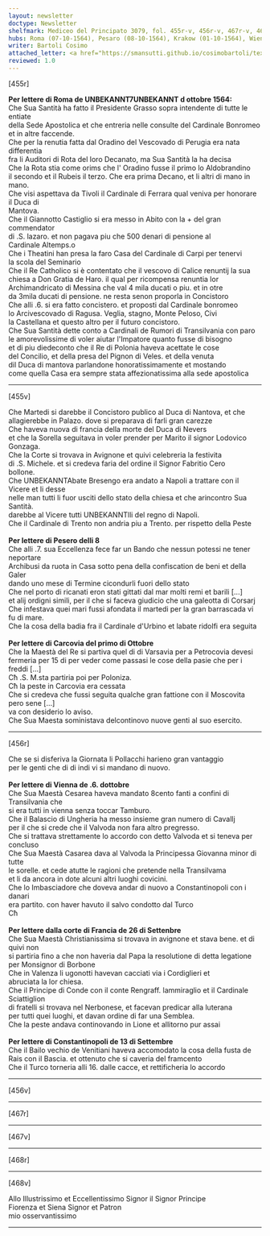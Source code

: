 ```yaml
---
layout: newsletter
doctype: Newsletter
shelfmark: Mediceo del Principato 3079, fol. 455r-v, 456r-v, 467r-v, 468r-v
hubs: Roma (07-10-1564), Pesaro (08-10-1564), Krakow (01-10-1564), Wien (06-10-1564), French Court (26-09-1564), Istanbul (13-09-1564)
writer: Bartoli Cosimo
attached_letter: <a href="https://smansutti.github.io/cosimobartoli/texts/2976_122,2977_024/">2976_122,2977_024</a>
reviewed: 1.0
---
```


[455r]  
  
  
<strong>Per lettere di Roma de UNBEKANNT7UNBEKANNT d ottobre 1564:</strong>  
Che Sua Santità ha fatto il Presidente Grasso sopra intendente di tutte le entiate  
della Sede Apostolica et che entreria nelle consulte del Cardinale Bonromeo  
et in altre faccende.  
Che per la renutia fatta dal Oradino del Vescovado di Perugia era nata differentia  
fra li Auditori di Rota del loro Decanato, ma Sua Santità la ha decisa  
Che la Rota stia come orims che l' Oradino fusse il primo lo Aldobrandino  
il secondo et il Rubeis il terzo. Che era prima Decano, et li altri di mano in  
mano.  
Che visi aspettava da Tivoli il Cardinale di Ferrara qual veniva per honorare il Duca di  
Mantova.  
Che il Giannotto Castiglio si era messo in Abito con la + del gran commendator  
di .S. lazaro. et non pagava piu che 500 denari di pensione al  
Cardinale Altemps.o  
 Che i Theatini han presa la faro Casa del Cardinale di Carpi per tenervi  
la scola del Seminario  
Che il Re Catholico si è contentato che il vescovo di Calice renuntij la sua  
chiesa a Don Gratia de Haro. il qual per ricompensa renuntia lor  
Archimandricato di Messina che val 4 mila ducati o piu. et in otre  
da 3mila ducati di pensione. ne resta senon proporla in Concistoro  
Che alli .6. si era fatto concistero. et proposti dal Cardinale bonromeo  
lo Arcivescovado di Ragusa. Veglia, stagno, Monte Peloso, Civi  
la Castellana et questo altro per il futuro concistoro.  
Che Sua Santità dette conto a Cardinali de Rumori di Transilvania con paro  
le amorevolissime di voler aiutar l'Impatore quanto fusse di bisogno  
et di piu diedeconto che il Re di Polonia haveva acettate le cose  
del Concilio, et della presa del Pignon di Veles. et della venuta  
dil Duca di mantova parlandone honoratissimamente et mostando  
come quella Casa era sempre stata affezionatissima alla sede apostolica  
  
---  

[455v]  
  
  
Che Martedi si darebbe il Concistoro publico al Duca di Nantova, et che  
allagierebbe in Palazo. dove si preparava di farli gran carezze  
Che haveva nuova di francia della morte del Duca di Nevers  
et che la Sorella seguitava in voler prender per Marito il signor Lodovico  
Gonzaga.  
Che la Corte si trovava in Avignone et quivi celebreria la festivita  
di .S. Michele. et si credeva faria del ordine il Signor Fabritio Cero  
bollone.  
Che UNBEKANNTAbate Bresengo era andato a Napoli a trattare con il Vicere et li desse  
nelle man tutti li fuor usciti dello stato della chiesa et che arincontro Sua Santità.  
darebbe al Vicere tutti UNBEKANNTlli del regno di Napoli.  
Che il Cardinale di Trento non andria piu a Trento. per rispetto della Peste  
<br/><strong>Per lettere di Pesero delli 8</strong>  
Che alli .7. sua Eccellenza fece far un Bando che nessun potessi ne tener neportare  
Archibusi da ruota in Casa sotto pena della confiscation de beni et della Galer  
dando uno mese di Termine cicondurli fuori dello stato  
Che nel porto di ricanati eron stati gittati dal mar molti remi et barili [...]   
et alij ordigni simili, per il che si faceva giudicio che una galeotta di Corsarj  
Che infestava quei mari fussi afondata il martedi per la gran barrascada vi  
fu di mare.  
Che la cosa della badia fra il Cardinale d'Urbino et labate ridolfi era seguita  
<br/><strong>Per lettere di Carcovia del primo di Ottobre</strong>  
Che la Maestà del Re si partiva quel di di Varsavia per a Petrocovia devesi  
fermeria per 15 di per veder come passasi le cose della pasie che per i freddi [...]   
Cħ .S. M.sta partiria poi per Poloniza.  
Cħ la peste in Carcovia era cessata  
Che si credeva che fussi seguita qualche  gran fattione con il Moscovita pero sene [...]  
va con desiderio lo aviso.  
Che Sua Maesta soministava delcontinovo nuove genti al suo esercito.  
  
---  

[456r]  
  
  
Che se si disferiva la Giornata li Pollacchi harieno gran vantaggio  
per le genti che di di indi vi si mandano di nuovo.  
<br/><strong>Per lettere di Vienna de .6. dottobre</strong>  
Che Sua Maestà Cesarea haveva mandato 8cento fanti a confini di Transilvania che  
si era tutti in vienna senza toccar Tamburo.  
Che il Balascio di Ungheria ha messo insieme gran numero di Cavallj  
per il che si crede che il Valvoda non fara altro pregresso.  
Che si trattava strettamente lo accordo con detto Valvoda et si teneva per concluso  
Che Sua Maestà Casarea dava al Valvoda la Principessa Giovanna minor di tutte  
le sorelle. et cede atutte le ragioni che pretende nella Transilvama  
et li da ancora in dote alcuni altri luoghi covicini.  
Che lo Imbasciadore che doveva andar di nuovo a Constantinopoli con i danari  
era partito. con haver havuto il salvo condotto dal Turco  
Cħ  
<br/><strong>Per lettere dalla corte di Francia de 26 di Settenbre</strong>  
Che Sua Maestà Christianissima si trovava in avignone et stava bene. et di quivi non  
si partiria fino a che non haveria dal Papa la resolutione di detta legatione  
per Monsignor di Borbone  
Che in Valenza li ugonotti havevan cacciati via i Cordiglieri et  
abruciata la lor chiesa.  
Che il Principe di Conde con il conte Rengraff. lammiraglio et il Cardinale Sciattiglion  
di fratelli si trovava nel Nerbonese, et facevan predicar alla luterana  
per tutti quei luoghi, et davan ordine di far una Semblea.  
Che la peste andava continovando in Lione et allitorno pur assai  
<br/><strong>Per lettere di Constantinopoli de 13 di Settembre</strong>  
Che il Bailo vechio de Venitiani haveva accomodato la cosa della fusta de  
Rais con il Bascia. et ottenuto che si caveria del framcento  
Che il Turco torneria alli 16. dalle cacce, et rettificheria lo accordo  
  
---  

[456v]  
  
  
  
---  

[467r]  
  
  
  
---  

[467v]  
  
  
  
---  

[468r]  
  
  
  
---  

[468v]  
  
  
Allo Illustrissimo et Eccellentissimo Signor il Signor Principe  
Fiorenza et Siena Signor et Patron  
mio osservantissimo  
  
---  

